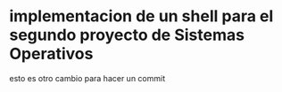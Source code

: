 # implementacion de un shell para el segundo proyecto de Sistemas Operativos 


esto es otro cambio para hacer un commit 

